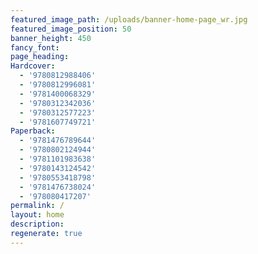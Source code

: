 ```yaml
---
featured_image_path: /uploads/banner-home-page_wr.jpg
featured_image_position: 50
banner_height: 450
fancy_font:
page_heading:
Hardcover:
  - '9780812988406'
  - '9780812996081'
  - '9781400068329'
  - '9780312342036'
  - '9780312577223'
  - '9781607749721'
Paperback:
  - '9781476789644'
  - '9780802124944'
  - '9781101983638'
  - '9780143124542'
  - '9780553418798'
  - '9781476738024'
  - '978080417207'
permalink: /
layout: home
description:
regenerate: true
---
```



